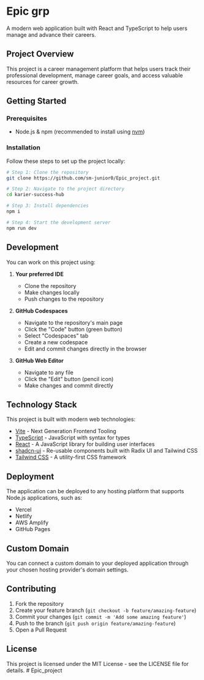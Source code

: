 # Epic grp

A modern web application built with React and TypeScript to help users manage and advance their careers.

## Project Overview

This project is a career management platform that helps users track their professional development, manage career goals, and access valuable resources for career growth.

## Getting Started

### Prerequisites

- Node.js & npm (recommended to install using [nvm](https://github.com/nvm-sh/nvm#installing-and-updating))

### Installation

Follow these steps to set up the project locally:

```sh
# Step 1: Clone the repository
git clone https://github.com/sm-junior0/Epic_project.git

# Step 2: Navigate to the project directory
cd karier-success-hub

# Step 3: Install dependencies
npm i

# Step 4: Start the development server
npm run dev
```

## Development

You can work on this project using:

1. **Your preferred IDE**
   - Clone the repository
   - Make changes locally
   - Push changes to the repository

2. **GitHub Codespaces**
   - Navigate to the repository's main page
   - Click the "Code" button (green button)
   - Select "Codespaces" tab
   - Create a new codespace
   - Edit and commit changes directly in the browser

3. **GitHub Web Editor**
   - Navigate to any file
   - Click the "Edit" button (pencil icon)
   - Make changes and commit directly

## Technology Stack

This project is built with modern web technologies:

- [Vite](https://vitejs.dev/) - Next Generation Frontend Tooling
- [TypeScript](https://www.typescriptlang.org/) - JavaScript with syntax for types
- [React](https://reactjs.org/) - A JavaScript library for building user interfaces
- [shadcn-ui](https://ui.shadcn.com/) - Re-usable components built with Radix UI and Tailwind CSS
- [Tailwind CSS](https://tailwindcss.com/) - A utility-first CSS framework

## Deployment

The application can be deployed to any hosting platform that supports Node.js applications, such as:
- Vercel
- Netlify
- AWS Amplify
- GitHub Pages

## Custom Domain

You can connect a custom domain to your deployed application through your chosen hosting provider's domain settings.

## Contributing

1. Fork the repository
2. Create your feature branch (`git checkout -b feature/amazing-feature`)
3. Commit your changes (`git commit -m 'Add some amazing feature'`)
4. Push to the branch (`git push origin feature/amazing-feature`)
5. Open a Pull Request

## License

This project is licensed under the MIT License - see the LICENSE file for details.
#   E p i c _ p r o j e c t 
 
 